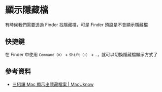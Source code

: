 # 顯示隱藏檔

有時候我們需要透過 Finder 找隱藏檔，可是 Finder 預設是不會顯示隱藏檔

## 快捷鍵

在 Finder 中使用 `Command（⌘）` + `Shift（⇧）` + `.`，就可以切換隱藏檔顯示方式了


## 參考資料
* [三招讓 Mac 顯示出隱藏檔案 | MacUknow](https://www.macuknow.com/node/76787)
